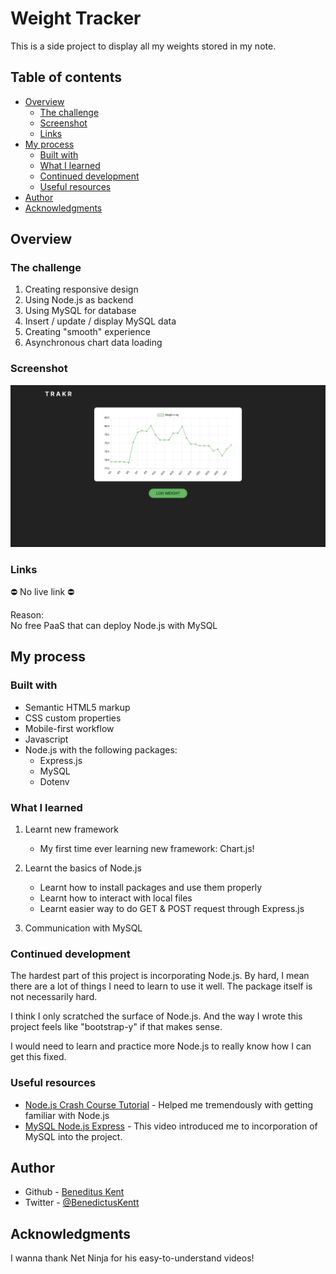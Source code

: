 # Weight Tracker

This is a side project to display all my weights stored in my note.

## Table of contents

-   [Overview](#overview)
    -   [The challenge](#the-challenge)
    -   [Screenshot](#screenshot)
    -   [Links](#links)
-   [My process](#my-process)
    -   [Built with](#built-with)
    -   [What I learned](#what-i-learned)
    -   [Continued development](#continued-development)
    -   [Useful resources](#useful-resources)
-   [Author](#author)
-   [Acknowledgments](#acknowledgments)

## Overview

### The challenge

1. Creating responsive design
2. Using Node.js as backend
3. Using MySQL for database
4. Insert / update / display MySQL data
5. Creating "smooth" experience
6. Asynchronous chart data loading

### Screenshot

![](./images/screenshot.png)

### Links

⛔ No live link ⛔

Reason:  
No free PaaS that can deploy Node.js with MySQL

## My process

### Built with

-   Semantic HTML5 markup
-   CSS custom properties
-   Mobile-first workflow
-   Javascript
-   Node.js with the following packages:
    -   Express.js
    -   MySQL
    -   Dotenv

### What I learned

1. Learnt new framework

    - My first time ever learning new framework: Chart.js!

2. Learnt the basics of Node.js

    - Learnt how to install packages and use them properly
    - Learnt how to interact with local files
    - Learnt easier way to do GET & POST request through Express.js

3. Communication with MySQL

### Continued development

The hardest part of this project is incorporating Node.js.
By hard, I mean there are a lot of things I need to learn to use it well.
The package itself is not necessarily hard.

I think I only scratched the surface of Node.js.
And the way I wrote this project feels like "bootstrap-y" if that makes sense.

I would need to learn and practice more Node.js to really know how I can get this fixed.

### Useful resources

-   [Node.js Crash Course Tutorial](https://www.youtube.com/playlist?list=PL4cUxeGkcC9jsz4LDYc6kv3ymONOKxwBU) - Helped me tremendously with getting familiar with Node.js
-   [MySQL Node.js Express](https://youtu.be/Hej48pi_lOc) - This video introduced me to incorporation of MySQL into the project.

## Author

-   Github - [Beneditus Kent](https://github.com/BenedictusKent)
-   Twitter - [@BenedictusKentt](https://twitter.com/BenedictusKentt)

## Acknowledgments

I wanna thank Net Ninja for his easy-to-understand videos!
